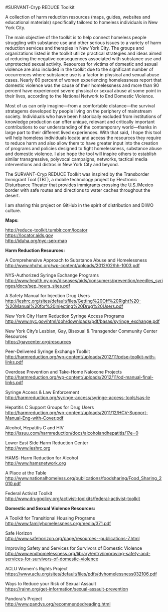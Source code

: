 #SURVANT-Cryp REDUCE Toolkit

A collection of harm reduction resources (maps, guides, websites and educational materials) specifically tailored to homeless individuals in New York City.<br>

The main objective of the toolkit is to help connect homeless people struggling with substance use and other serious issues to a variety of harm reduction services and therapies in New York City. The groups and organizations listed in the toolkit utilize practical strategies and ideas aimed at reducing the negative consequences associated with substance use and unprotected sexual activity. Resources for victims of domestic and sexual violence are also included in the toolkit due to the significant number of occurrences where substance use is a factor in physical and sexual abuse cases. Nearly 60 percent of women experiencing homelessness report that domestic violence was the cause of their homelessness and more than 90 percent have experienced severe physical or sexual abuse at some point in their lives, according to the National Network to End Domestic Violence.<br>

Most of us can only imagine—from a comfortable distance—the survival stratagems developed by people living on the periphery of mainstream society. Individuals who have been historically excluded from institutions of knowledge production can offer unique, relevant and critically important contributions to our understanding of the contemporary world—thanks in large part to their different lived experiences. With that said, I hope this tool will help homeless individuals locate and access the resources they require to reduce harm and also allow them to have greater input into the creation of programs and policies designed to fight homelessness, substance abuse and domestic violence. I also hope the tool will inspire others to establish similar transgressive, polyvocal campaigns, networks, tactical media interventions and distros in New York City and beyond.<br>

The SURVANT-Cryp REDUCE Toolkit was inspired by the Transborder Immigrant Tool (TBT), a mobile technology project by Electronic Disturbance Theater that provides immigrants crossing the U.S./Mexico border with safe routes and directions to water caches throughout the desert.<br>

I am sharing this project on GitHub in the spirit of distribution and DIWO culture.<br>

<b>Maps:</b><br>

http://reduce-toolkit.tumblr.com/locator<br>
https://locator.aids.gov<br>
http://iduha.org/nyc-sep-map<br>

<b>Harm Reduction Resources:</b><br>

A Comprehensive Approach to Substance Abuse and Homelessness<br>
http://www.nhchc.org/wp-content/uploads/2012/02/hh-1003.pdf<br>

NYS-Authorized Syringe Exchange Programs<br>
http://www.health.ny.gov/diseases/aids/consumers/prevention/needles_syringes/docs/sep_hours_sites.pdf<br>

A Safety Manual for Injection Drug Users<br>
http://leshrc.org/sites/default/files/Getting%20Off%20Right%20-%20Manual%20for%20Injecting%20Drug%20Users.pdf<br>

New York City Harm Reduction Syringe Access Programs<br>
http://www.nyc.gov/html/doh/downloads/pdf/basas/syringe_exchange.pdf<br>

New York City’s Lesbian, Gay, Bisexual & Transgender Community Center Resources<br>
https://gaycenter.org/resources<br>

Peer-Delivered Syringe Exchange Toolkit<br>
http://harmreduction.org/wp-content/uploads/2012/11/pdse-toolkit-with-links.pdf<br>

Overdose Prevention and Take-Home Naloxone Projects<br>
http://harmreduction.org/wp-content/uploads/2012/11/od-manual-final-links.pdf<br>

Syringe Access & Law Enforcement<br>
http://harmreduction.org/syringe-access/syringe-access-tools/sas-le<br>

Hepatitis C Support Groups for Drug Users<br>
http://harmreduction.org/wp-content/uploads/2011/12/HCV-Support-Manual-Eng-with-Cover.pdf<br>

Alcohol, Hepatitis C and HIV<br>
http://issuu.com/harmreduction/docs/alcoholandhepatitis/1?e=0<br>

Lower East Side Harm Reduction Center<br>
http://www.leshrc.org<br>

HAMS: Harm Reduction for Alcohol<br>
http://www.hamsnetwork.org<br>

A Place at the Table<br>
http://www.nationalhomeless.org/publications/foodsharing/Food_Sharing_2010.pdf<br>

Federal Activist Toolkit<br>
http://www.drugpolicy.org/activist-toolkits/federal-activist-toolkit<br>

<b>Domestic and Sexual Violence Resources:</b><br>

A Toolkit for Transitional Housing Programs<br>
http://www.familyhomelessness.org/media/371.pdf<br>

Safe Horizon<br>
http://www.safehorizon.org/page/resources--publications-7.html<br>

Improving Safety and Services for Survivors of Domestic Violence<br>
http://www.endhomelessness.org/library/entry/improving-safety-and-services-for-survivors-of-domestic-violence<br>

ACLU Women's Rights Project<br>
https://www.aclu.org/sites/default/files/pdfs/dvhomelessness032106.pdf<br>

Ways to Reduce your Risk of Sexual Assault<br>
https://rainn.org/get-information/sexual-assault-prevention<br>

Pandora's Project<br>
http://www.pandys.org/recommendedreading.html<br>
















